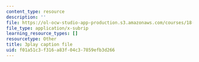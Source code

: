 ```yaml
---
content_type: resource
description: ''
file: https://ol-ocw-studio-app-production.s3.amazonaws.com/courses/18-01sc-single-variable-calculus-fall-2010/f01a51c3f316a83f04c37859efb3d266_zUEuKrxgHws.srt
file_type: application/x-subrip
learning_resource_types: []
resourcetype: Other
title: 3play caption file
uid: f01a51c3-f316-a83f-04c3-7859efb3d266
---
```

